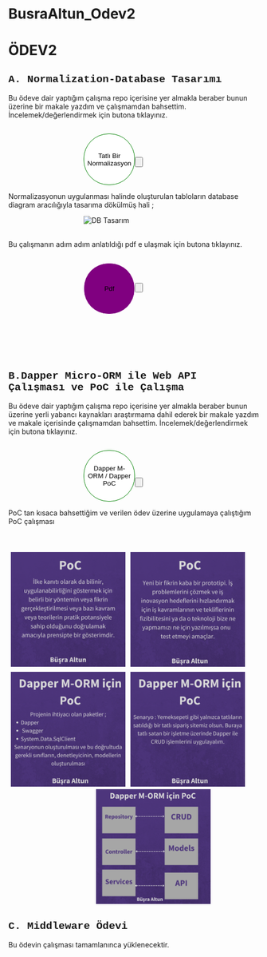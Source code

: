# BusraAltun_Odev2


<h1>ÖDEV2</h1>
<h2 style = "font-family:courier,arial,helvetica;">A. Normalization-Database Tasarımı</h2>
<div>
<p> Bu ödeve dair yaptığım çalışma repo içerisine yer almakla beraber bunun üzerine bir makale yazdım ve çalışmamdan bahsettim. İncelemek/değerlendirmek için butona tıklayınız.</p>
<a target="blank" href="https://busraltunb.medium.com/tatl%C4%B1-bir-normalization-uygulamas%C4%B1-864a7cc7f2b9" >

<button  style="
background-color:white;border:1px solid green;
margin-top : 3%; margin-left : 30%;
width:103px;
height:103px;
border-radius: 50px;
-moz-border-radius: 50px;
-webkit-border-radius: 50px;">Tatlı Bir Normalizasyon <button>
 </a>
 </div>
 <p> Normalizasyonun uygulanması halinde oluşturulan tabloların database diagram aracılığıyla tasarıma dökülmüş hali ;
 </p>
<img style ="width:300px; height:300px; margin-left:30%" src="https://miro.medium.com/max/596/1*XrTpUxQznnXy2j_DLPtQTA.png" alt="DB Tasarım"/> <br><br>

<div>
<p>Bu çalışmanın adım adım anlatıldığı pdf e ulaşmak için butona tıklayınız.</p>
<a target="blank" href="https://drive.google.com/file/d/1aNRkWEoB--lzyjdpgsR5jRlCIllhOErS/view" >

<button  style="
background-color:purple;border:1px solid white;
margin-top : 3%; margin-left : 30%;
width:103px;
height:103px;
border-radius: 50px;
-moz-border-radius: 50px;
-webkit-border-radius: 50px;">Pdf<button>
 </a>
 </div>
<br>
<br>
<br>
<br>

<h2 style = "font-family:courier,arial,helvetica;">B.Dapper Micro-ORM ile Web API Çalışması ve PoC ile Çalışma</h2>
<div>
<p> Bu ödeve dair yaptığım çalışma repo içerisine yer almakla beraber bunun üzerine yerli yabancı kaynakları araştırmama dahil ederek bir makale yazdım ve makale içerisinde çalışmamdan bahsettim. İncelemek/değerlendirmek için butona tıklayınız.</p>
<a target="blank" href="https://busraltunb.medium.com/micro-mu-orm-dapper-98c1b0516f04" >

<button  style="
background-color:white;border:1px solid green;
margin-top : 3%; margin-left : 30%;
width:103px;
height:103px;
border-radius: 50px;
-moz-border-radius: 50px;
-webkit-border-radius: 50px;">Dapper M-ORM / Dapper PoC <button>
 </a>
 </div>
<p> PoC tan kısaca bahsettiğim ve verilen ödev üzerine uygulamaya çalıştığım PoC çalışması </p> <br><br>

<div class="row row-cols-1 row-cols-md-3 g-4">
  <div class="col">
    <div class="card">
      <img style = " width:230px; height:230px;float : left; margin: 5px;" src="images/1.png" class="card-img-top" alt="PoC-1">
      <div class="card-body">
      </div>
    </div>
  </div>

  <div class="col">
    <div class="card">
      <img style = "width:230px; height:230px; margin:5px; float:left;" src="images/2.png" class="card-img-top" alt="PoC-2">
      <div class="card-body">
      </div>
    </div>
  </div>

  <div class="col">
    <div class="card">
      <img  style = " width:230px; height:230px; float : left; margin:5px;" src="images/3.png" class="card-img-top" alt="PoC-3">
      <div class="card-body">
      </div>
    </div>
  </div>

  <div class="col">
    <div class="card">
      <img  style = " width:230px; height:230px; float:left; margin:5px;" src="images/4.png" class="card-img-top" alt="PoC-4">
      <div class="card-body">
      </div>
    </div>
  </div>
    <div class="col">
    <div class="card">
      <img  style = " width:230px; height:230px; margin-left:35%;" src="images/5.png" class="card-img-top" alt="PoC-5">
      <div class="card-body">
      </div>
    </div>
  </div>
</div>


<h2 style = "font-family:courier,arial,helvetica;">C. Middleware Ödevi </h2>
<p> Bu ödevin çalışması tamamlanınca yüklenecektir.
</p>